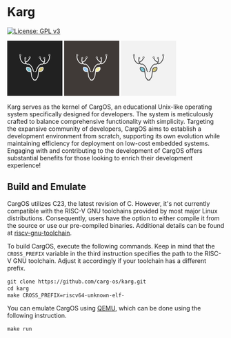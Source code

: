 # Karg
[![License: GPL v3](https://img.shields.io/badge/License-GPLv3-blue.svg)](https://www.gnu.org/licenses/gpl-3.0)

<img src="dark_logo.svg" width="128" height="128"> <img src="logo.svg" width="128" height="128"> <img src="bright_logo.svg" width="128" height="128">

Karg serves as the kernel of CargOS, an educational Unix-like operating system specifically designed for developers. The system is meticulously crafted to balance comprehensive functionality with simplicity. Targeting the expansive community of developers, CargOS aims to establish a development environment from scratch, supporting its own evolution while maintaining efficiency for deployment on low-cost embedded systems. Engaging with and contributing to the development of CargOS offers substantial benefits for those looking to enrich their development experience!

## Build and Emulate
CargOS utilizes C23, the latest revision of C. However, it's not currently compatible with the RISC-V GNU toolchains provided by most major Linux distributions. Consequently, users have the option to either compile it from the source or use our pre-compiled binaries. Additional details can be found at [riscv-gnu-toolchain](https://github.com/carg-os/riscv-gnu-toolchain).

To build CargOS, execute the following commands. Keep in mind that the `CROSS_PREFIX` variable in the third instruction specifies the path to the RISC-V GNU toolchain. Adjust it accordingly if your toolchain has a different prefix.
```shell
git clone https://github.com/carg-os/karg.git
cd karg
make CROSS_PREFIX=riscv64-unknown-elf-
```

You can emulate CargOS using [QEMU](https://www.qemu.org/), which can be done using the following instruction.
```shell
make run
```